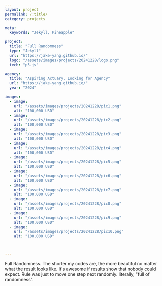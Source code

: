 ```yaml
---
layout: project
permalink: /:title/
category: projects

meta:
  keywords: "Jekyll, Pineapple"

project:
  title: "Full Randomness"
  type: "Jekyll"
  url: "https://jake-yang.github.io/"
  logo: "/assets/images/projects/20241228/logo.png"
  tech: "p5.js"

agency:
  title: "Aspiring Actuary. Looking for Agency"
  url: "https://jake-yang.github.io/"
  year: "2024"

images:
  - image:
    url: "/assets/images/projects/20241228/pic1.png"
    alt: "100,000 USD"
  - image:
    url: "/assets/images/projects/20241228/pic2.png"
    alt: "100,000 USD"
  - image:
    url: "/assets/images/projects/20241228/pic3.png"
    alt: "100,000 USD"
  - image:
    url: "/assets/images/projects/20241228/pic4.png"
    alt: "100,000 USD"
  - image:
    url: "/assets/images/projects/20241228/pic5.png"
    alt: "100,000 USD"
  - image:
    url: "/assets/images/projects/20241228/pic6.png"
    alt: "100,000 USD"
  - image:
    url: "/assets/images/projects/20241228/pic7.png"
    alt: "100,000 USD"
  - image:
    url: "/assets/images/projects/20241228/pic8.png"
    alt: "100,000 USD"
  - image:
    url: "/assets/images/projects/20241228/pic9.png"
    alt: "100,000 USD"
  - image:
    url: "/assets/images/projects/20241228/pic10.png"
    alt: "100,000 USD"



---
```


Full Randomness. The shorter my codes are, the more beautiful no matter what the result looks like. It's awesome if results show that nobody could expect. Rule was just to move one step next randomly. literally, "full of randomness".



